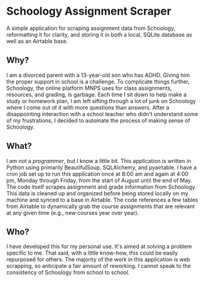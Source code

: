 # Schoology Assignment Scraper
A simple application for scraping assignment data from Schoology, reformatting it for clarity, and storing it in both a local, SQLite database as well as an Airtable base. 

## Why?
I am a divorced parent with a 13-year-old son who has ADHD. Giving him the proper support in school is a challenge. To complicate things further, Schoology, the online platform MNPS uses for class assignments, resources, and grading, is garbage. Each time I sit down to help make a study or homework plan, I am left sifting through a lot of junk on Schoology where I come out of it with more questions than answers. After a disappointing interaction with a school teacher who didn't understand some of my frustrations, I decided to automate the process of making sense of Schoology.

## What?
I am not a _programmer_, but I know a little bit. This application is written in Python using primarily BeautifulSoup, SQLAlchemy, and pyairtable. I have a cron job set up to run this application once at 8:00 am and again at 4:00 pm, Monday through Friday, from the start of August until the end of May. The code itself scrapes assignment and grade information from Schoology. This data is cleaned up and organized before being stored locally on my machine and synced to a base in Airtable. The code references a few tables from Airtable to dynamically grab the course assignments that are relevant at any given time (e.g., new courses year over year).

## Who?
I have developed this for my personal use. It's aimed at solving a problem specific to me. That said, with a little know-how, this could be easily repurposed for others. The majority of the work in this application is web scrapping, so anticipate a fair amount of reworking. I cannot speak to the consistency of Schoology from school to school.
